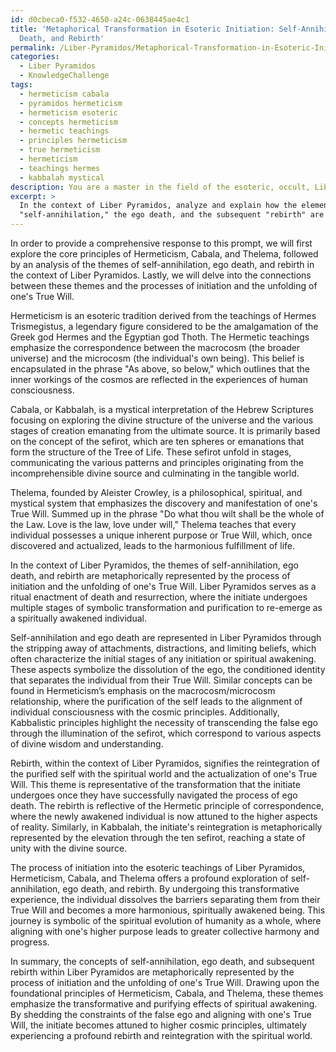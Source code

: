 ```yaml
---
id: d0cbeca0-f532-4650-a24c-0638445ae4c1
title: 'Metaphorical Transformation in Esoteric Initiation: Self-Annihilation, Ego
  Death, and Rebirth'
permalink: /Liber-Pyramidos/Metaphorical-Transformation-in-Esoteric-Initiation-Self-Annihilation-Ego-Death-and-Rebirth/
categories:
  - Liber Pyramidos
  - KnowledgeChallenge
tags:
  - hermeticism cabala
  - pyramidos hermeticism
  - hermeticism esoteric
  - concepts hermeticism
  - hermetic teachings
  - principles hermeticism
  - true hermeticism
  - hermeticism
  - teachings hermes
  - kabbalah mystical
description: You are a master in the field of the esoteric, occult, Liber Pyramidos and Education. You are a writer of tests, challenges, books and deep knowledge on Liber Pyramidos for initiates and students to gain deep insights and understanding from. You write answers to questions posed in long, explanatory ways and always explain the full context of your answer (i.e., related concepts, formulas, examples, or history), as well as the step-by-step thinking process you take to answer the challenges. Be rigorous and thorough, and summarize the key themes, ideas, and conclusions at the end.
excerpt: > 
  In the context of Liber Pyramidos, analyze and explain how the elements of
  "self-annihilation," the ego death, and the subsequent "rebirth" are metaphorically represented by the process of initiation and the unfolding of one's True Will, drawing upon Hermeticism, Cabala, and the foundational principles of Thelema.
---
```

In order to provide a comprehensive response to this prompt, we will first explore the core principles of Hermeticism, Cabala, and Thelema, followed by an analysis of the themes of self-annihilation, ego death, and rebirth in the context of Liber Pyramidos. Lastly, we will delve into the connections between these themes and the processes of initiation and the unfolding of one's True Will.

Hermeticism is an esoteric tradition derived from the teachings of Hermes Trismegistus, a legendary figure considered to be the amalgamation of the Greek god Hermes and the Egyptian god Thoth. The Hermetic teachings emphasize the correspondence between the macrocosm (the broader universe) and the microcosm (the individual's own being). This belief is encapsulated in the phrase "As above, so below," which outlines that the inner workings of the cosmos are reflected in the experiences of human consciousness.

Cabala, or Kabbalah, is a mystical interpretation of the Hebrew Scriptures focusing on exploring the divine structure of the universe and the various stages of creation emanating from the ultimate source. It is primarily based on the concept of the sefirot, which are ten spheres or emanations that form the structure of the Tree of Life. These sefirot unfold in stages, communicating the various patterns and principles originating from the incomprehensible divine source and culminating in the tangible world.

Thelema, founded by Aleister Crowley, is a philosophical, spiritual, and mystical system that emphasizes the discovery and manifestation of one's True Will. Summed up in the phrase "Do what thou wilt shall be the whole of the Law. Love is the law, love under will," Thelema teaches that every individual possesses a unique inherent purpose or True Will, which, once discovered and actualized, leads to the harmonious fulfillment of life.

In the context of Liber Pyramidos, the themes of self-annihilation, ego death, and rebirth are metaphorically represented by the process of initiation and the unfolding of one's True Will. Liber Pyramidos serves as a ritual enactment of death and resurrection, where the initiate undergoes multiple stages of symbolic transformation and purification to re-emerge as a spiritually awakened individual.

Self-annihilation and ego death are represented in Liber Pyramidos through the stripping away of attachments, distractions, and limiting beliefs, which often characterize the initial stages of any initiation or spiritual awakening. These aspects symbolize the dissolution of the ego, the conditioned identity that separates the individual from their True Will. Similar concepts can be found in Hermeticism’s emphasis on the macrocosm/microcosm relationship, where the purification of the self leads to the alignment of individual consciousness with the cosmic principles. Additionally, Kabbalistic principles highlight the necessity of transcending the false ego through the illumination of the sefirot, which correspond to various aspects of divine wisdom and understanding.

Rebirth, within the context of Liber Pyramidos, signifies the reintegration of the purified self with the spiritual world and the actualization of one's True Will. This theme is representative of the transformation that the initiate undergoes once they have successfully navigated the process of ego death. The rebirth is reflective of the Hermetic principle of correspondence, where the newly awakened individual is now attuned to the higher aspects of reality. Similarly, in Kabbalah, the initiate's reintegration is metaphorically represented by the elevation through the ten sefirot, reaching a state of unity with the divine source.

The process of initiation into the esoteric teachings of Liber Pyramidos, Hermeticism, Cabala, and Thelema offers a profound exploration of self-annihilation, ego death, and rebirth. By undergoing this transformative experience, the individual dissolves the barriers separating them from their True Will and becomes a more harmonious, spiritually awakened being. This journey is symbolic of the spiritual evolution of humanity as a whole, where aligning with one's higher purpose leads to greater collective harmony and progress.

In summary, the concepts of self-annihilation, ego death, and subsequent rebirth within Liber Pyramidos are metaphorically represented by the process of initiation and the unfolding of one's True Will. Drawing upon the foundational principles of Hermeticism, Cabala, and Thelema, these themes emphasize the transformative and purifying effects of spiritual awakening. By shedding the constraints of the false ego and aligning with one's True Will, the initiate becomes attuned to higher cosmic principles, ultimately experiencing a profound rebirth and reintegration with the spiritual world.
